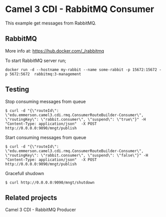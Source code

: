 # Camel 3 CDI - RabbitMQ Consumer


This example get messages from RabbitMQ.


## RabbitMQ
More info at: https://hub.docker.com/_/rabbitmq

To start RabbitMQ server run;

```
docker run -d --hostname my-rabbit --name some-rabbit -p 15672:15672 -p 5672:5672  rabbitmq:3-management
```

## Testing

Stop consuming messages from queue

```
$ curl -d "{\"routeId\": \"edu.emmerson.camel3.cdi.rmq.ConsumerRouteBuilder-Consumer\", \"routingKey\": \"rabbit.consumer\", \"suspend\": \"true\"}" -H "Content-Type: application/json"  -X POST http://0.0.0.0:9090/mngt/publish
```

Start consuming messages from queue

```
$ curl -d "{\"routeId\": \"edu.emmerson.camel3.cdi.rmq.ConsumerRouteBuilder-Consumer\", \"routingKey\": \"rabbit.consumer\", \"suspend\": \"false\"}" -H "Content-Type: application/json"  -X POST http://0.0.0.0:9090/mngt/publish
```

Gracefull shudown

```
$ curl http://0.0.0.0:9090/mngt/shutdown
```

## Related projects
Camel 3 CDI - RabbitMQ Producer